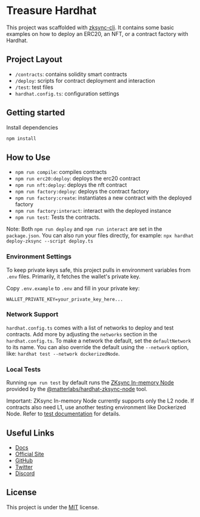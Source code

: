 # Treasure Hardhat

This project was scaffolded with [zksync-cli](https://github.com/matter-labs/zksync-cli).
It contains some basic examples on how to deploy an ERC20, an NFT, or a contract factory with Hardhat.

## Project Layout

- `/contracts`: contains solidity smart contracts
- `/deploy`: scripts for contract deployment and interaction
- `/test`: test files
- `hardhat.config.ts`: configuration settings

## Getting started
Install dependencies
```bash
npm install
```

## How to Use

- `npm run compile`: compiles contracts
- `npm run erc20:deploy`: deploys the erc20 contract
- `npm run nft:deploy`: deploys the nft contract
- `npm run factory:deploy`: deploys the contract factory
- `npm run factory:create`: instantiates a new contract with the deployed factory 
- `npm run factory:interact`: interact with the deployed instance
- `npm run test`: Tests the contracts.

Note: Both `npm run deploy` and `npm run interact` are set in the `package.json`. You can also run your files directly, for example: `npx hardhat deploy-zksync --script deploy.ts`

### Environment Settings

To keep private keys safe, this project pulls in environment variables from `.env` files. Primarily, it fetches the wallet's private key.

Copy `.env.example` to `.env` and fill in your private key:

```
WALLET_PRIVATE_KEY=your_private_key_here...
```

### Network Support

`hardhat.config.ts` comes with a list of networks to deploy and test contracts. Add more by adjusting the `networks` section in the `hardhat.config.ts`. To make a network the default, set the `defaultNetwork` to its name. You can also override the default using the `--network` option, like: `hardhat test --network dockerizedNode`.

### Local Tests

Running `npm run test` by default runs the [ZKsync In-memory Node](https://docs.zksync.io/build/test-and-debug/in-memory-node) provided by the [@matterlabs/hardhat-zksync-node](https://docs.zksync.io/build/tooling/hardhat/hardhat-zksync-node) tool.

Important: ZKsync In-memory Node currently supports only the L2 node. If contracts also need L1, use another testing environment like Dockerized Node. Refer to [test documentation](https://docs.zksync.io/build/test-and-debug) for details.

## Useful Links

- [Docs](https://docs.zksync.io/build)
- [Official Site](https://treasure.lol/)
- [GitHub](https://github.com/TreasureProject)
- [Twitter](https://twitter.com/zksync)
- [Discord](https://discord.com/invite/treasuredao)

## License

This project is under the [MIT](./LICENSE) license.